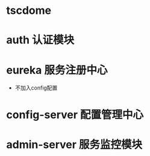 # tscdome

# auth 认证模块

# eureka 服务注册中心
- 不加入config配置

# config-server 配置管理中心

# admin-server 服务监控模块
